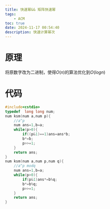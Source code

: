 ```yaml
---
title: 快速幂&& 矩阵快速幂
tags: 
	- ACM
toc: true
date: 2024-11-17 00:54:40 
description: 快速计算幂次
---
```

# 原理
将原数字改为二进制，使得$O(n)$的算法优化到$O(logn)$
# 代码
```cpp
#include<cstdio>
typedef  long long num;
num ksm(num a,num p){
	//a^p
	num ans=1,b=a;
	while(p>0){
		if((p&1)==1)ans=ans*b;
		b*=b;
		p>>=1;
	}
	return ans;
}
num ksm(num a,num p,num q){
	//a^p modq
	num ans=1,b=a;
	while(p>0){
		if(p&1)ans*=b%q;
		b*=b%q;
		p>>=1;
	}
	return ans;
}
```

